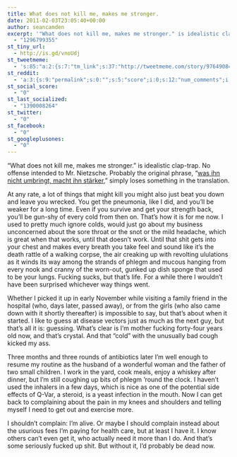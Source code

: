 ```yaml
---
title: What does not kill me, makes me stronger.
date: 2011-02-03T23:05:40+00:00
author: seancamden
excerpt: '"What does not kill me, makes me stronger." is idealistic clap-trap. No offense intended to Mr. Nietzsche. Probably the original phrase, "<a href="http://en.wikiquote.org/wiki/Friedrich_Nietzsche#Ecce_Homo_.281888.29">was ihn nicht umbringt, macht ihn stärker</a>," simply loses something in the translation.'
  - "1296799355"
st_tiny_url:
  - http://is.gd/vnoUdj
st_tweetmeme:
  - 's:85:"a:2:{s:7:"tm_link";s:37:"http://tweetmeme.com/story/9764908440";s:9:"url_count";i:0;}";'
st_reddit:
  - 'a:3:{s:9:"permalink";s:0:"";s:5:"score";i:0;s:12:"num_comments";i:0;}'
st_social_score:
  - "0"
st_last_socialized:
  - "1390008264"
st_twitter:
  - "0"
st_facebook:
  - "0"
st_googleplusones:
  - "0"
---
```

&#8220;What does not kill me, makes me stronger.&#8221; is idealistic clap-trap. No offense intended to Mr. Nietzsche. Probably the original phrase, &#8220;[was ihn nicht umbringt, macht ihn stärker](http://en.wikiquote.org/wiki/Friedrich_Nietzsche#Ecce_Homo_.281888.29),&#8221; simply loses something in the translation.

At any rate, a lot of things that might kill you might also just beat you down and leave you wrecked. You get the pneumonia, like I did, and you&#8217;ll be weaker for a long time. Even if you survive and get your strength back, you&#8217;ll be gun-shy of every cold from then on. That&#8217;s how it is for me now. I used to pretty much ignore colds, would just go about my business unconcerned about the sore throat or the snot or the mild headache, which is great when that works, until that doesn&#8217;t work. Until that shit gets into your chest and makes every breath you take feel and sound like it&#8217;s the death rattle of a walking corpse, the air creaking up with revolting ululations as it winds its way among the strands of phlegm and mucous hanging from every nook and cranny of the worn-out, gunked up dish sponge that used to be your lungs. Fucking sucks, but that&#8217;s life. For a while there I wouldn&#8217;t have been surprised whichever way things went. 

Whether I picked it up in early November while visiting a family friend in the hospital (who, days later, passed away), or from the girls (who also came down with it shortly thereafter) is impossible to say, but that&#8217;s about when it started. I like to guess at disease vectors just as much as the next guy, but that&#8217;s all it is: guessing. What&#8217;s clear is I&#8217;m mother fucking forty-four years old now, and that&#8217;s crystal. And that &#8220;cold&#8221; with the unusually bad cough kicked my ass. 

Three months and three rounds of antibiotics later I&#8217;m well enough to resume my routine as the husband of a wonderful woman and the father of two small children. I work in the yard, cook meals, enjoy a whiskey after dinner, but I&#8217;m still coughing up bits of phlegm &#8217;round the clock. I haven&#8217;t used the inhalers in a few days, which is nice as one of the potential side effects of Q-Var, a steroid, is a yeast infection in the mouth. Now I can get back to complaining about the pain in my knees and shoulders and telling myself I need to get out and exercise more. 

I shouldn&#8217;t complain: I&#8217;m alive. Or maybe I should complain instead about the usurious fees I&#8217;m paying for health care, but at least I have it. I know others can&#8217;t even get it, who actually need it more than I do. And that&#8217;s some seriously fucked up shit. But without it, I&#8217;d probably be dead now.